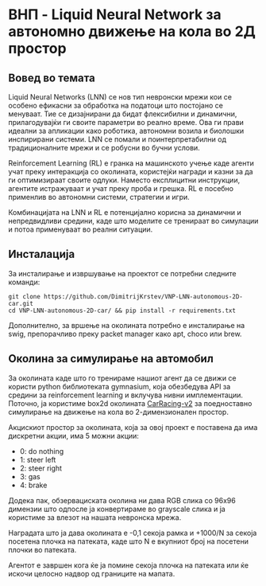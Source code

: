 # ВНП - Liquid Neural Network за автономно движење на кола во 2Д простор

## Вовед во темата


Liquid Neural Networks (LNN) се нов тип невронски мрежи кои се особено ефикасни за обработка на податоци што постојано се менуваат. Тие се дизајнирани да бидат флексибилни и динамични, прилагодувајќи ги своите параметри во реално време. Ова ги прави идеални за апликации како роботика, автономни возила и биолошки инспирирани системи. LNN се помали и поинтерпретабилни од традиционалните мрежи и се робусни во бучни услови.

Reinforcement Learning (RL) е гранка на машинското учење каде агенти учат преку интеракција со околината, користејќи награди и казни за да ги оптимизираат своите одлуки. Наместо експлицитни инструкции, агентите истражуваат и учат преку проба и грешка. RL е посебно применлив во автономни системи, стратегии и игри.

Комбинацијата на LNN и RL е потенцијално корисна за динамични и непредвидливи средини, каде што моделите се тренираат во симулации и потоа применуваат во реални ситуации.

## Инсталација

За инсталирање и извршување на проектот се потребни следните команди:
```
git clone https://github.com/DimitrijKrstev/VNP-LNN-autonomous-2D-car.git  
cd VNP-LNN-autonomous-2D-car/ && pip install -r requirements.txt
```
Дополнително, за вршење на околината потребно е инсталирање на swig, препорачливо преку packet manager како apt, choco или brew.

## Околина за симулирање на автомобил

За околината каде што го тренираме нашиот агент да се движи се користи python библиотеката gymnasium, која обезбедува API за средини за reinforcement learning и вклучува нивни имплементации. Поточно, ја користиме box2d околината [CarRacing-v2](https://gymnasium.farama.org/environments/box2d/car_racing/) за поедноставно симулирање на движење на кола во 2-димензионален простор.

Акцискиот простор за околината, која за овој проект е поставена да има дискретни акции, има 5 можни акции:

-   0: do nothing
-   1: steer left
-   2: steer right
-   3: gas   
-   4: brake

Додека пак, обзервациската околина ни дава RGB слика со 96x96 димензии што одпосле ја конвертираме во grayscale слика и ја користиме за влезот на нашата невронска мрежа. 

Наградата што ја дава околината е -0,1 секоја рамка и +1000/N за секоја посетена плочка на патеката, каде што N е вкупниот број на посетени плочки во патеката.

Агентот е завршен кога ќе ја помине секоја плочка на патеката или ќе искочи целосно надвор од границите на мапата.

